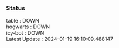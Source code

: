 ### Status


table : DOWN  
hogwarts : DOWN  
icy-bot : DOWN  
Latest Update : 2024-01-19 16:10:09.488147

